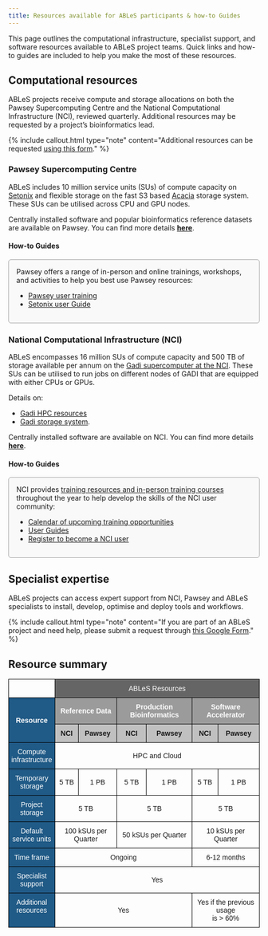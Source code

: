 ```yaml
---
title: Resources available for ABLeS participants & how-to Guides
---
```


This page outlines the computational infrastructure, specialist support, and software resources available to ABLeS project teams. Quick links and how-to guides are included to help you make the most of these resources.

## Computational resources

ABLeS projects receive compute and storage allocations on both the Pawsey Supercomputing Centre and the National Computational Infrastructure (NCI), reviewed quarterly. Additional resources may be requested by a project’s bioinformatics lead.

{% include callout.html type="note" content="Additional resources can be requested [using this form](https://docs.google.com/forms/d/e/1FAIpQLSe_zrqiE7QSh1FFlmzMxFV6F_u5G-4dnAJ1H7vpN6kkkATyww/viewform?usp=header)." %}

### Pawsey Supercomputing Centre

ABLeS includes 10 million service units (SUs) of compute capacity on [Setonix](https://pawsey.org.au/systems/setonix/) and flexible storage on the fast S3 based [Acacia](https://pawsey.org.au/systems/acacia/) storage system. These SUs can be utilised across CPU and GPU nodes.

Centrally installed software and popular bioinformatics reference datasets are available on Pawsey. You can find more details **[here](/ables/if89/)**.

#### How-to Guides

<div style="border: 1px solid #a0a0a0; padding: 15px; border-radius: 5px; background-color: #f9f9f9;">
Pawsey offers a range of in-person and online trainings, workshops, and activities to help you best use Pawsey resources:
<ul>
    <li><a href="https://pawsey.atlassian.net/wiki/spaces/US/pages/51917528/User+Training">Pawsey user training</a></li>
    <li><a href="https://pawsey.atlassian.net/wiki/spaces/US/pages/51925434/Setonix+User+Guide">Setonix user Guide</a></li>
</ul>
</div>

### National Computational Infrastructure (NCI)

ABLeS encompasses 16 million SUs of compute capacity and 500 TB of storage available per annum on the [Gadi supercomputer at the NCI](https://nci.org.au/our-systems/hpc-systems). These SUs can be utilised to run jobs on different nodes of GADI that are equipped with either CPUs or GPUs.

Details on:

- [Gadi HPC resources](https://nci.org.au/our-systems/hpc-systems)
- [Gadi storage system](https://nci.org.au/our-systems/storage-systems).

Centrally installed software are available on NCI. You can find more details **[here](/ables/if89/)**.

#### How-to Guides

<div style="border: 1px solid #a0a0a0; padding: 15px; border-radius: 5px; background-color: #f9f9f9;">
NCI provides <a href="https://nci.org.au/users/user-training">training resources and in-person training courses</a> throughout the year to help develop the skills of the NCI user community:
<ul>
    <li><a href="https://opus.nci.org.au/display/Help/NCI+Training+and+Educational+Events">Calendar of upcoming training opportunities</a></li>
    <li><a href="https://opus.nci.org.au/">User Guides</a></li>
    <li><a href="https://us14.list-manage.com/contact-form?u=591027c2b3f5eea58dacbcbf7&form_id=3ee635103a2d75f56c49b523d762d0fb">Register to become a NCI user</a></li>
</ul>
</div>

## Specialist expertise

ABLeS projects can access expert support from NCI, Pawsey and ABLeS specialists to install, develop, optimise and deploy tools and workflows.

{% include callout.html type="note" content="If you are part of an ABLeS project and need help, please submit a request through [this Google Form](https://docs.google.com/forms/d/e/1FAIpQLSere1PvgPEuJkpvQUk1-11C88IAeQNQKEUFc-Qgbn5GgKK2jw/viewform?usp=sf_link)." %}

## Resource summary

<div style="display: block; margin-left: auto;  margin-right: auto;">
    <style type="text/css">
    .tg  {border-collapse:collapse;border-spacing:0;}
    .tg td{border-color:black;border-style:solid;border-width:1px;font-family:Arial, sans-serif;font-size:14px;
    overflow:hidden;padding:10px 5px;word-break:normal;}
    .tg th{border-color:black;border-style:solid;border-width:1px;font-family:Arial, sans-serif;font-size:14px;
    font-weight:normal;overflow:hidden;padding:10px 5px;word-break:normal;}
    .tg .tg-ltol{background-color:#205a86;border-color:#000000;color:#ffffff;text-align:center;vertical-align:middle}
    .tg .tg-4jry{background-color:#c0c0c0;border-color:#000000;text-align:center;vertical-align:middle}
    .tg .tg-j13t{background-color:#205a86;border-color:#000000;color:#ffffff;text-align:center;vertical-align:top}
    .tg .tg-hxuv{background-color:#205a86;border-color:#000000;color:#ffffff;text-align:center;vertical-align:middle}
    .tg .tg-maf8{background-color:#656565;border-color:#000000;color:#ffffff;text-align:center;vertical-align:middle}
    .tg .tg-xwyw{border-color:#000000;text-align:center;vertical-align:middle}
    .tg .tg-yn16{background-color:#9b9b9b;border-color:#000000;color:#ffffff;text-align:center;vertical-align:middle}
    </style>
    <table class="tg">
    <thead>
    <tr style="font-weight: bold;">
        <th class="tg-xwyw"></th>
        <th class="tg-maf8" colspan="6">ABLeS Resources</th>
    </tr>
    </thead>
    <tbody>
    <tr style="font-weight: bold;">
        <td class="tg-ltol" rowspan="2"><span style="color:#FFF">Resource</span></td>
        <td class="tg-yn16" colspan="2">Reference Data</td>
        <td class="tg-yn16" colspan="2">Production Bioinformatics</td>
        <td class="tg-yn16" colspan="2">Software Accelerator</td>
    </tr>
    <tr style="font-weight: bold;">
        <td class="tg-4jry">NCI</td>
        <td class="tg-4jry">Pawsey</td>
        <td class="tg-4jry">NCI</td>
        <td class="tg-4jry">Pawsey</td>
        <td class="tg-4jry">NCI</td>
        <td class="tg-4jry">Pawsey</td>
    </tr>
    <tr>
        <td class="tg-hxuv">Compute <br>infrastructure</td>
        <td class="tg-xwyw" colspan="6">HPC and Cloud</td>
    </tr>
    <tr>
        <td class="tg-hxuv">Temporary<br>storage</td>
        <td class="tg-xwyw">5 TB</td>
        <td class="tg-xwyw">1 PB</td>
        <td class="tg-xwyw">5 TB</td>
        <td class="tg-xwyw">1 PB</td>
        <td class="tg-xwyw">5 TB</td>
        <td class="tg-xwyw">1 PB</td>
    </tr>
    <tr>
        <td class="tg-hxuv">Project<br>storage</td>
        <td class="tg-xwyw" colspan="2">5 TB</td>
        <td class="tg-xwyw" colspan="2">5 TB</td>
        <td class="tg-xwyw" colspan="2">5 TB</td>
    </tr>
    <tr>
        <td class="tg-hxuv">Default <br>service units</td>
        <td class="tg-xwyw" colspan="2">100 kSUs per Quarter</td>
        <td class="tg-xwyw" colspan="2">50 kSUs per Quarter</td>
        <td class="tg-xwyw" colspan="2">10 kSUs per Quarter</td>
    </tr>
    <tr>
        <td class="tg-hxuv">Time frame</td>
        <td class="tg-xwyw" colspan="4">Ongoing</td>
        <td class="tg-xwyw" colspan="2">6-12 months</td>
    </tr>
    <tr>
        <td class="tg-j13t">Specialist<br>support</td>
        <td class="tg-xwyw" colspan="6">Yes</td>
    </tr>
    <tr>
        <td class="tg-j13t">Additional <br>resources</td>
        <td class="tg-xwyw" colspan="4">Yes</td>
        <td class="tg-xwyw" colspan="2">Yes if the previous usage<br> is &gt; 60%</td>
    </tr>
    </tbody>
    </table>
</div>
